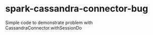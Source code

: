 # spark-cassandra-connector-bug
Simple code to demonstrate problem with CassandraConnector.withSessionDo
